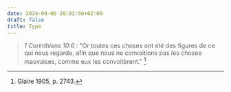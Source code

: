 ```yaml
---
date: 2024-09-06 20:02:56+02:00
draft: false
title: Type
---
```





> *1 Corinthiens 10:6* : "Or toutes ces choses ont été des figures de ce qui nous regarde, afin que nous ne convoitions pas les choses mauvaises, comme eux les convoitèrent." [^1]

[^1]: Glaire 1905, p. 2743.
